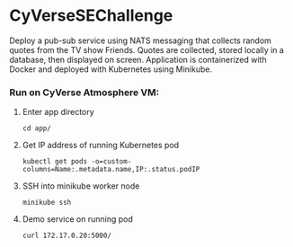 # CyVerseSEChallenge

Deploy a pub-sub service using NATS messaging that collects random quotes from the TV show Friends. Quotes are collected, stored locally in a database, then displayed on screen. Application is containerized with Docker and deployed with Kubernetes using Minikube.

### Run on CyVerse Atmosphere VM:

1. Enter app directory

    `cd app/`
    
2. Get IP address of running Kubernetes pod

    `kubectl get pods -o=custom-columns=Name:.metadata.name,IP:.status.podIP`

3. SSH into minikube worker node

    `minikube ssh`
    
4. Demo service on running pod

    `curl 172.17.0.20:5000/`
